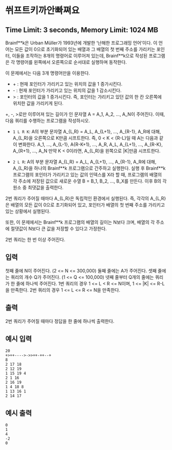 # 쒸프트키까안빠쪄요
## Time Limit: 3 seconds, Memory Limit: 1024 MB

Brainf\*\*k은 Urban Müller가 1993년에 개발한 ‘난해한 프로그래밍 언어’이다. 이 언어는 모든 값이 0으로 초기화되어 있는 배열과 그 배열의 첫 번째 주소를 가리키는 포인터, 이들을 조작하는 8개의 명령어로 이루어져 있는데, Brainf\*\*k으로 작성된 프로그램은 각 명령어를 왼쪽에서 오른쪽으로 순서대로 실행하며 동작한다.

이 문제에서는 다음 3개 명령어만을 이용한다.

* \+ : 현재 포인터가 가리키고 있는 위치의 값을 1 증가시킨다.
* \- : 현재 포인터가 가리키고 있는 위치의 값을 1 감소시킨다.
* \> : 포인터의 값을 1 증가시킨다. 즉, 포인터는 가리키고 있던 값의 한 칸 오른쪽에 위치한 값을 가리키게 된다.

\+, \-, \>로만 이루어져 있는 길이가 인 문자열 A = A_1, A_2, ..., A_N이 주어진다. 이때, 다음 쿼리를 수행하는 프로그램을 작성하시오.

* ```1 L R K```: A의 부분 문자열 A_{L,R} = A_L, A_{L+1}, ..., A_{R-1}, A_R에 대해, A_{L,R}을 오른쪽으로 K만큼 시프트한다. 즉, 0 < K < {R-L}일 때 A는 다음과 같이 변화한다.
A_1, ..., A_{L-1}, A{R-K+1}, ..., A_R, A_L, A_{L+1}, ..., A_{R-K}, A_{R+1}, ..., A_N
만약 K < 0이라면, A_{L,R}을 왼쪽으로 |K|만큼 시프트한다.

* ```2 L R```: A의 부분 문자열 A_{L,R} = A_L, A_{L+1}, ..., A_{R-1}, A_R에 대해, A_{L,R}을 하나의 Brainf\*\*k 프로그램으로 간주하고 실행한다. 실행 후 Brainf\*\*k 프로그램의 포인터가 가리키고 있는 값의 인덱스를 X라 할 때, 프로그램의 배열의 각 주소에 저장된 값으로 새로운 수열 B = B_1, B_2, ..., B_X를 만든다. 이후 B의 각 원소 중 최댓값을 출력한다.

2번 쿼리가 주어질 때마다 A_{L,R}은 독립적인 환경에서 실행된다. 즉, 각각의 A_{L,R}은 배열의 모든 값이 0으로 초기화되어 있고, 포인터가 배열의 첫 번째 주소를 가리키고 있는 상황에서 실행된다.

또한, 이 문제에서는 Brainf\*\*k 프로그램의 배열의 길이는 N보다 크며, 배열의 각 주소에 절댓값이 N보다 큰 값을 저장할 수 있다고 가정한다.

2번 쿼리는 한 번 이상 주어진다.

## 입력
첫째 줄에 N이 주어진다. (2 <= N <= 300,000)
둘째 줄에는 A가 주어진다.
셋째 줄에는 쿼리의 개수 Q가 주어진다. (1 <= Q <= 100,000)
넷째 줄부터 Q개의 줄에는 쿼리가 한 줄에 하나씩 주어진다.
1번 쿼리의 경우 1 <= L < R <= N이며, 1 <= |K| <= R-L을 만족한다.
2번 쿼리의 경우 1 <= L <= R <= N을 만족한다.

## 출력
2번 쿼리가 주어질 때마다 정답을 한 줄에 하나씩 출력한다.

## 예시 입력
```
20
+>++---->->>++-++--+
8
2 17 18
2 12 19
1 15 19 4
2 1 16
2 16 19
1 4 18 8
1 13 16 1
2 14 17
```

## 예시 출력
```
0
1
4
-2
0
```